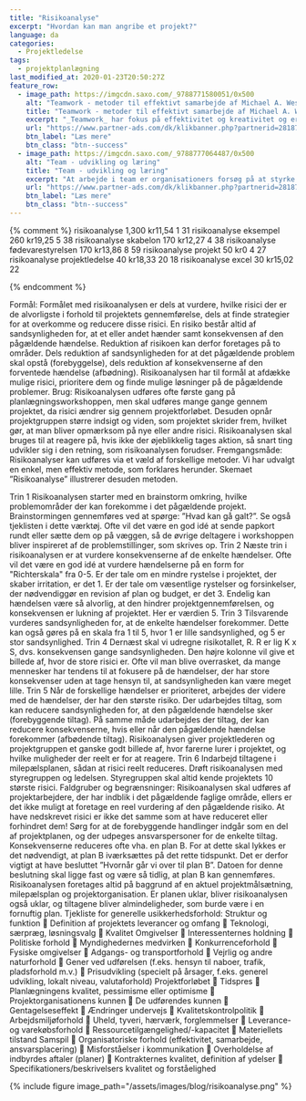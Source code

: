 ```yaml
---
title: "Risikoanalyse"
excerpt: "Hvordan kan man angribe et projekt?"
language: da
categories:
  - Projektledelse
tags:
  - projektplanlægning
last_modified_at: 2020-01-23T20:50:27Z
feature_row:
  - image_path: https://imgcdn.saxo.com/_9788771580051/0x500
    alt: "Teamwork - metoder til effektivt samarbejde af Michael A. West"
    title: "Teamwork - metoder til effektivt samarbejde af Michael A. West"
    excerpt: "_Teamwork_ har fokus på effektivitet og kreativitet og er for alle, der på den ene eller anden måde bruger teamwork i deres dagligdag. Bogen er fyldt med praktiske eksempler og teori, der kan hjælpe et team med at opstille mål og opnå dem."
    url: "https://www.partner-ads.com/dk/klikbanner.php?partnerid=28187&bannerid=43264&htmlurl=https://www.saxo.com/dk/teamwork_michael-a-west_haeftet_9788771580051"
    btn_label: "Læs mere"
    btn_class: "btn--success"
  - image_path: https://imgcdn.saxo.com/_9788777064487/0x500
    alt: "Team - udvikling og læring"
    title: "Team - udvikling og læring"
    excerpt: "At arbejde i team er organisationers forsøg på at styrke udvikling af faglige og personlige potentialer og kompetencer. Bogens formål er at give svar på, hvordan udvikling og læring i team kan blive en succes, fx om sporten er en passende metafor til at fremme teamudvikling og læring og forståelse af samarbejde samt om team på arbejdspladsen kan skabe nye fortællinger om medarbejdernes måde at se på samarbejde og gensidig udvikling."
    url: "https://www.partner-ads.com/dk/klikbanner.php?partnerid=28187&bannerid=43264&htmlurl=https://www.saxo.com/dk/team-udvikling-og-laering_morten-bertelsen-red-reinhard-stelter-red_haeftet_9788777064487"
    btn_label: "Læs mere"
    btn_class: "btn--success"
---
```


{% comment %}
risikoanalyse
1,300
kr11,54
1
31
risikoanalyse eksempel
260
kr19,25
5
38
risikoanalyse skabelon
170
kr12,27
4
38
risikoanalyse fødevarestyrelsen
170
kr13,86
8
59
risikoanalyse projekt
50
kr0
4
27
risikoanalyse projektledelse
40
kr18,33
20
18
risikoanalyse excel
30
kr15,02
22

{% endcomment %}

Formål:
Formålet med risikoanalysen er dels at vurdere, hvilke risici der er de alvorligste i forhold til
projektets gennemførelse, dels at finde strategier for at overkomme og reducere disse risici. En
risiko består altid af sandsynligheden for, at et eller andet hænder samt konsekvensen af den
pågældende hændelse. Reduktion af risikoen kan derfor foretages på to områder. Dels reduktion
af sandsynligheden for at det pågældende problem skal opstå (forebyggelse), dels reduktion af
konsekvenserne af den forventede hændelse (afbødning).
Risikoanalysen har til formål at afdække mulige risici, prioritere dem og finde mulige løsninger
på de pågældende problemer.
Brug:
Risikoanalysen udføres ofte første gang på planlægningsworkshoppen, men skal udføres mange
gange gennem projektet, da risici ændrer sig gennem projektforløbet. Desuden opnår
projektgruppen større indsigt og viden, som projektet skrider frem, hvilket gør, at man bliver
opmærksom på nye eller andre risici. Risikoanalysen skal bruges til at reagere på, hvis ikke der
øjeblikkelig tages aktion, så snart ting udvikler sig i den retning, som risikoanalysen forudser.
Fremgangsmåde:
Risikoanalyser kan udføres via et væld af forskellige metoder. Vi har udvalgt en enkel, men
effektiv metode, som forklares herunder. Skemaet ”Risikoanalyse” illustrerer desuden metoden.








Trin 1
Risikoanalysen starter med en brainstorm omkring, hvilke problemområder der kan forekomme
i det pågældende projekt. Brainstormingen gennemføres ved at spørge: ”Hvad kan gå galt?”. Se
også tjeklisten i dette værktøj. Ofte vil det være en god idé at sende papkort rundt eller sætte dem
op på væggen, så de øvrige deltagere i workshoppen bliver inspireret af de problemstillinger, som
skrives op.
Trin 2
Næste trin i risikoanalysen er at vurdere konsekvenserne af de enkelte hændelser. Ofte vil det
være en god idé at vurdere hændelserne på en form for "Richterskala" fra 0-5. Er der tale om en
mindre rystelse i projektet, der skaber irritation, er det 1. 
Er der tale om væsentlige rystelser og forsinkelser, der nødvendiggør en revision af
plan og budget, er det 3. Endelig kan hændelsen være så alvorlig, at den hindrer
projektgennemførelsen, og konsekvensen er lukning af projektet. Her er værdien 5.
Trin 3
Tilsvarende vurderes sandsynligheden for, at de enkelte hændelser forekommer. Dette kan også
gøres på en skala fra 1 til 5, hvor 1 er lille sandsynlighed, og 5 er stor sandsynlighed.
Trin 4
Dernæst skal vi udregne risikotallet, R. R er lig K x S, dvs. konsekvensen gange sandsynligheden.
Den højre kolonne vil give et billede af, hvor de store risici er. Ofte vil man blive overrasket, da
mange mennesker har tendens til at fokusere på de hændelser, der har store konsekvenser uden
at tage hensyn til, at sandsynligheden kan være meget lille.
Trin 5
Når de forskellige hændelser er prioriteret, arbejdes der videre med de hændelser, der har den
største risiko. Der udarbejdes tiltag, som kan reducere sandsynligheden for, at den pågældende
hændelse sker (forebyggende tiltag). På samme måde udarbejdes der tiltag, der kan reducere
konsekvenserne, hvis eller når den pågældende hændelse forekommer (afbødende tiltag).
Risikoanalysen giver projektlederen og projektgruppen et ganske godt billede af, hvor farerne
lurer i projektet, og hvilke muligheder der reelt er for at reagere.
Trin 6
Indarbejd tiltagene i milepælsplanen, sådan at risici reelt reduceres.
Drøft risikoanalysen med styregruppen og ledelsen. Styregruppen skal altid kende projektets 10
største risici.
Faldgruber og begrænsninger:
Risikoanalysen skal udføres af projektarbejdere, der har indblik i det pågældende faglige område,
ellers er det ikke muligt at foretage en reel vurdering af den pågældende risiko.
At have nedskrevet risici er ikke det samme som at have reduceret eller forhindret dem! Sørg for
at de forebyggende handlinger indgår som en del af projektplanen, og der udpeges
ansvarspersoner for de enkelte tiltag.
Konsekvenserne reduceres ofte vha. en plan B. For at dette skal lykkes er det nødvendigt, at plan
B iværksættes på det rette tidspunkt. Det er derfor vigtigt at have besluttet ”Hvornår går vi over
til plan B”. Datoen for denne beslutning skal ligge fast og være så tidlig, at plan B kan
gennemføres.
Risikoanalysen foretages altid på baggrund af en aktuel projektmålsætning, milepælsplan og
projektorganisation. Er planen uklar, bliver risikoanalysen også uklar, og tiltagene bliver
almindeligheder, som burde være i en fornuftig plan. 
Tjekliste for generelle usikkerhedsforhold:
Struktur og funktion
 Definition af projektets leverancer og omfang
 Teknologi, særpræg, løsningsvalg
 Kvalitet
Omgivelser
 Interessenternes holdning
 Politiske forhold
 Myndighedernes medvirken
 Konkurrenceforhold
 Fysiske omgivelser
 Adgangs- og transportforhold
 Vejrlig og andre naturforhold
 Gener ved udførelsen (f.eks. hensyn til naboer, trafik, pladsforhold m.v.)
 Prisudvikling (specielt på årsager, f.eks. generel udvikling, lokalt niveau, valutaforhold)
Projektforløbet
 Tidspres
 Planlægningens kvalitet, pessimisme eller optimisme
 Projektorganisationens kunnen
 De udførendes kunnen
 Gentagelseseffekt
 Ændringer undervejs
 Kvalitetskontrolpolitik
 Arbejdsmiljøforhold
 Uheld, tyveri, hærværk, forglemmelser
 Leverance- og varekøbsforhold
 Ressourcetilgængelighed/-kapacitet
 Materiellets tilstand
Samspil
 Organisatoriske forhold (effektivitet, samarbejde, ansvarsplacering)
 Misforståelser i kommunikation
 Overholdelse af indbyrdes aftaler (planer)
 Kontrakternes kvalitet, definition af ydelser
 Specifikationers/beskrivelsers kvalitet og forståelighed



{% include figure image_path="/assets/images/blog/risikoanalyse.png" %}
